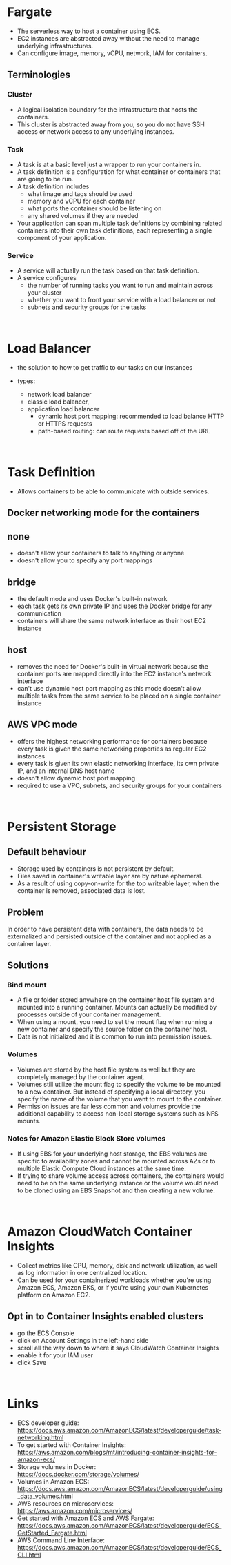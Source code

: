 # Fargate
- The serverless way to host a container using ECS.
- EC2 instances are abstracted away without the need to manage underlying infrastructures.
- Can configure image, memory, vCPU, network, IAM for containers.

## Terminologies

### Cluster
- A logical isolation boundary for the infrastructure that hosts the containers.
- This cluster is abstracted away from you, so you do not have SSH access or network access to any underlying instances.

### Task
- A task is at a basic level just a wrapper to run your containers in.
- A task definition is a configuration for what container or containers that are going to be run.
- A task definition includes 
    - what image and tags should be used
    - memory and vCPU for each container
    - what ports the container should be listening on
    - any shared volumes if they are needed
- Your application can span multiple task definitions by combining related containers into their own task definitions, each representing a single component of your application.

### Service
- A service will actually run the task based on that task definition.
- A service configures
    - the number of running tasks you want to run and maintain across your cluster
    - whether you want to front your service with a load balancer or not
    - subnets and security groups for the tasks

<p>&nbsp;</p>

# Load Balancer
- the solution to how to get traffic to our tasks on our instances

- types:
    - network load balancer
    - classic load balancer,
    - application load balancer
        - dynamic host port mapping: recommended to load balance HTTP or HTTPS requests
        - path-based routing: can route requests based off of the URL

<p>&nbsp;</p>

# Task Definition
- Allows containers to be able to communicate with outside services.

## Docker networking mode for the containers

## none
- doesn't allow your containers to talk to anything or anyone
- doesn't allow you to specify any port mappings

## bridge
- the default mode and uses Docker's built-in network
- each task gets its own private IP and uses the Docker bridge for any communication
- containers will share the same network interface as their host EC2 instance

## host
- removes the need for Docker's built-in virtual network because the container ports are mapped directly into the EC2 instance's network interface
- can't use dynamic host port mapping as this mode doesn't allow multiple tasks from the same service to be placed on a single container instance

## AWS VPC mode
- offers the highest networking performance for containers
because every task is given the same networking properties
as regular EC2 instances
- every task is given its own elastic networking interface,
its own private IP, and an internal DNS host name
- doesn't allow dynamic host port mapping
- required to use a VPC, subnets, and security groups for your containers

<p>&nbsp;</p>

# Persistent Storage

## Default behaviour
- Storage used by containers is not persistent by default.
- Files saved in container's writable layer are by nature ephemeral.
- As a result of using copy-on-write for the top writeable layer,
when the container is removed, associated data is lost.


## Problem
In order to have persistent data with containers, the data needs to be externalized and persisted outside of the container and not applied as a container layer.

## Solutions

### Bind mount  
- A file or folder stored anywhere on the container host file system
and mounted into a running container. Mounts can actually be modified by processes outside of your container management.
- When using a mount, you need to set the mount flag when running a new container and specify the source folder on the container host.
- Data is not initialized and it is common to run into permission issues.

### Volumes
- Volumes are stored by the host file system as well but they are completely managed by the container agent.
- Volumes still utilize the mount flag to specify the volume to be mounted to a new container. But instead of specifying a local directory, you specify the name of the volume that you want to mount to the container.
- Permission issues are far less common and volumes provide the additional capability to access non-local storage systems such as NFS mounts.

### Notes for Amazon Elastic Block Store volumes
- If using EBS for your underlying host storage, the EBS volumes are specific to availability zones and cannot be mounted across AZs or to multiple Elastic Compute Cloud instances at the same time.
- If trying to share volume access across containers, the containers would need to be on the same underlying instance or the volume would need to be cloned using an EBS Snapshot and then creating a new volume.

<p>&nbsp;</p>

# Amazon CloudWatch Container Insights
- Collect metrics like CPU, memory, disk and network utilization, as well as log information in one centralized location.
- Can be used for your containerized workloads whether you're using Amazon ECS, Amazon EKS, or if you're using your own Kubernetes platform on Amazon EC2.

## Opt in to Container Insights enabled clusters
- go the ECS Console
- click on Account Settings in the left-hand side 
- scroll all the way down to where it says CloudWatch Container Insights
- enable it for your IAM user
- click Save

<p>&nbsp;</p>

# Links

- ECS developer guide:  
    https://docs.aws.amazon.com/AmazonECS/latest/developerguide/task-networking.html
- To get started with Container Insights:  
    https://aws.amazon.com/blogs/mt/introducing-container-insights-for-amazon-ecs/
- Storage volumes in Docker:  
    https://docs.docker.com/storage/volumes/
- Volumes in Amazon ECS:  
    https://docs.aws.amazon.com/AmazonECS/latest/developerguide/using_data_volumes.html
- AWS resources on microservices:  
    https://aws.amazon.com/microservices/
- Get started with Amazon ECS and AWS Fargate:  
    https://docs.aws.amazon.com/AmazonECS/latest/developerguide/ECS_GetStarted_Fargate.html
- AWS Command Line Interface:  
    https://docs.aws.amazon.com/AmazonECS/latest/developerguide/ECS_CLI.html


